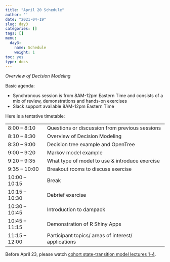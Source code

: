 ```yaml
---
title: "April 20 Schedule"
author: ''
date: "2021-04-19"
slug: day3
categories: []
tags: []
menu:
  day3:
    name: Schedule
    weight: 1
toc: yes
type: docs
---
```


*Overview of Decision Modeling*

Basic agenda:

- Synchronous session is from 8AM-12pm Eastern Time and consists of a mix of review, demonstrations and hands-on exercises
- Slack support available 8AM-12pm Eastern Time

Here is a tentative timetable:

|                            |            |
|--------------------------------------------|:------------------|
| 8:00 – 8:10  | Questions or discussion from previous sessions |
| 8:10 – 8:30  | Overview of Decision Modeling |
| 8:30 – 9:00  | Decision tree example and OpenTree|
| 9:00 – 9:20 | Markov model example | 
| 9:20 – 9:35 | What type of model to use & introduce exercise |
| 9:35 – 10:00 | Breakout rooms to discuss exercise |
| 10:00 – 10:15 | Break |
| 10:15 – 10:30 | Debrief exercise|
| 10:30 – 10:45 | Introduction to dampack |
| 10:45 – 11:15 | Demonstration of R Shiny Apps |
| 11:15 – 12:00 | Participant topics/ areas of interest/ applications |

Before April 23, please watch [cohort state-transition model lectures 1-4](https://janssen-decision-modeling-workshop.netlify.app/days/day4/videos_markov/).



 
